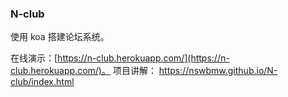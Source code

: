 ### N-club

使用 koa 搭建论坛系统。

在线演示：[https://n-club.herokuapp.com/](https://n-club.herokuapp.com/)。
项目讲解：
https://nswbmw.github.io/N-club/index.html

